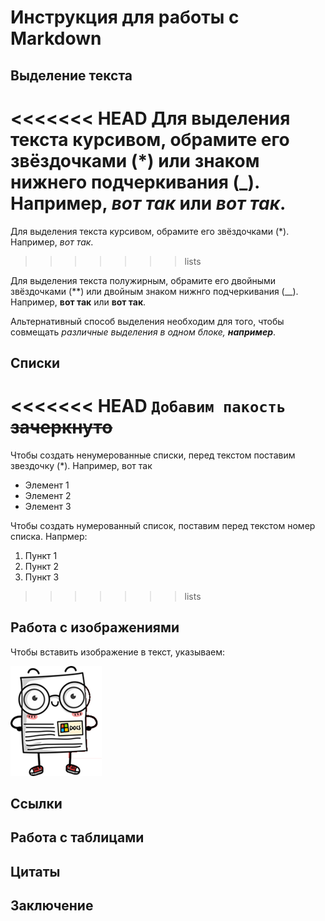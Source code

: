 # Инструкция для работы с Markdown

## Выделение текста
<<<<<<< HEAD
Для выделения текста курсивом, обрамите его звёздочками (*) или знаком нижнего подчеркивания (_). Например, *вот так* или _вот так_. 
=======

Для выделения текста курсивом, обрамите его звёздочками (*). Например, *вот так*.
>>>>>>> lists

Для выделения текста полужирным, обрамите его двойными звёздочками (**) или двойным знаком нижнго подчеркивания (__). Например, **вот так** или __вот так__.

Альтернативный способ выделения необходим для того, чтобы совмещать *различные выделения в одном блоке,  __например__*.
## Списки
<<<<<<< HEAD
`Добавим пакость`
~~зачеркнуто~~
=======
Чтобы создать ненумерованные списки, перед текстом поставим звездочку (*). Например, вот так
* Элемент 1
* Элемент 2
* Элемент 3

Чтобы создать нумерованный список, поставим перед текстом номер списка. Напрмер:
1. Пункт 1
2. Пункт 2
3. Пункт 3
>>>>>>> lists

## Работа с изображениями
Чтобы вставить изображение в текст, указываем:

![картинка робота](document.png)

## Ссылки

## Работа с таблицами

## Цитаты

## Заключение